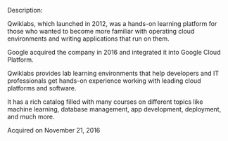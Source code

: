 Description:

Qwiklabs, which launched in 2012, was a hands-on learning platform for those who wanted to become more familiar with operating cloud environments and writing applications that run on them.

Google acquired the company in 2016 and integrated it into Google Cloud Platform.

Qwiklabs provides lab learning environments that help developers and IT professionals get hands-on experience working with leading cloud platforms and software.

It has a rich catalog filled with many courses on different topics like machine learning, database management, app development, deployment, and much more.           

Acquired on November 21, 2016